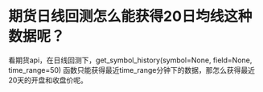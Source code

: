 # 期货日线回测怎么能获得20日均线这种数据呢？

看期货api，在日线回测下，get_symbol_history(symbol=None, field=None, time_range=50) 函数只能获得最近time_range分钟下的数据，那怎么获得最近20天的开盘和收盘价呢。
